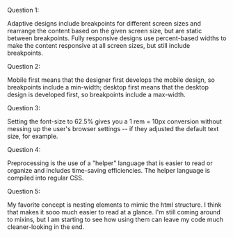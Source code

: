 Question 1: 

Adaptive designs include breakpoints for different screen sizes and rearrange the content based on the given screen size, but are static between breakpoints.  Fully responsive designs use percent-based widths to make the content responsive at all screen sizes, but still include breakpoints.

Question 2:

Mobile first means that the designer first develops the mobile design, so breakpoints include a min-width; desktop first means that the desktop design is developed first, so breakpoints include a max-width.

Question 3: 

Setting the font-size to 62.5% gives you a 1 rem = 10px conversion without messing up the user's browser settings -- if they adjusted the default text size, for example.

Question 4:

Preprocessing is the use of a "helper" language that is easier to read or organize and includes time-saving efficiencies.  The helper language is compiled into regular CSS.

Question 5: 

My favorite concept is nesting elements to mimic the html structure.  I think that makes it sooo much easier to read at a glance. I'm still coming around to mixins, but I am starting to see how using them can leave my code much cleaner-looking in the end.
